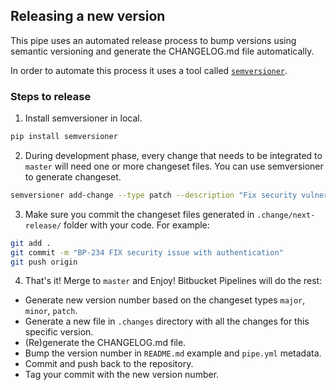 ## Releasing a new version

This pipe uses an automated release process to bump versions using semantic versioning and generate the CHANGELOG.md file automatically. 

In order to automate this process it uses a tool called [`semversioner`](https://pypi.org/project/semversioner/). 

### Steps to release

1) Install semversioner in local.

```sh
pip install semversioner
```

2) During development phase, every change that needs to be integrated to `master` will need one or more changeset files. You can use semversioner to generate changeset.

```sh
semversioner add-change --type patch --description "Fix security vulnerability with authentication."
```

3) Make sure you commit the changeset files generated in `.change/next-release/` folder with your code. For example:

```sh
git add .
git commit -m "BP-234 FIX security issue with authentication"
git push origin 
```

4) That's it! Merge to `master` and Enjoy! Bitbucket Pipelines will do the rest:

- Generate new version number based on the changeset types `major`, `minor`, `patch`.
- Generate a new file in `.changes` directory with all the changes for this specific version.
- (Re)generate the CHANGELOG.md file.
- Bump the version number in `README.md` example and `pipe.yml` metadata.
- Commit and push back to the repository.
- Tag your commit with the new version number.